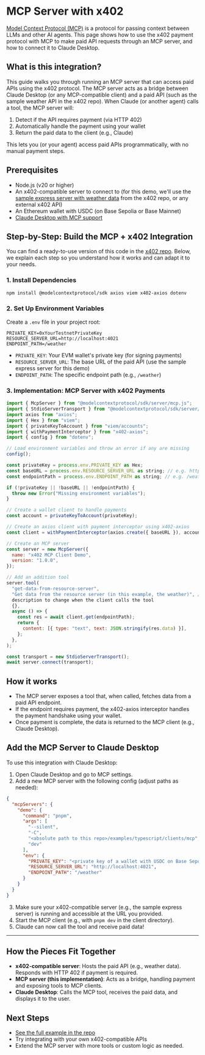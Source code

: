 # MCP Server with x402

[Model Context Protocol (MCP)](https://www.modelcontextprotocol.io/) is a protocol for passing context between LLMs and other AI agents. This page shows how to use the x402 payment protocol with MCP to make paid API requests through an MCP server, and how to connect it to Claude Desktop.

## What is this integration?

This guide walks you through running an MCP server that can access paid APIs using the x402 protocol. The MCP server acts as a bridge between Claude Desktop (or any MCP-compatible client) and a paid API (such as the sample weather API in the x402 repo). When Claude (or another agent) calls a tool, the MCP server will:

1. Detect if the API requires payment (via HTTP 402)
2. Automatically handle the payment using your wallet
3. Return the paid data to the client (e.g., Claude)

This lets you (or your agent) access paid APIs programmatically, with no manual payment steps.

## Prerequisites

* Node.js (v20 or higher)
* An x402-compatible server to connect to (for this demo, we'll use the [sample express server with weather data](https://github.com/coinbase/x402/tree/main/examples/typescript/servers/express) from the x402 repo, or any external x402 API)
* An Ethereum wallet with USDC (on Base Sepolia or Base Mainnet)
* [Claude Desktop with MCP support](https://claude.ai/download)

## Step-by-Step: Build the MCP + x402 Integration

You can find a ready-to-use version of this code in the [x402 repo](https://github.com/coinbase/x402/tree/main/examples/typescript/mcp). Below, we explain each step so you understand how it works and can adapt it to your needs.

### 1. Install Dependencies

```bash lines wrap
npm install @modelcontextprotocol/sdk axios viem x402-axios dotenv
```

### 2. Set Up Environment Variables

Create a `.env` file in your project root:

```
PRIVATE_KEY=0xYourTestnetPrivateKey
RESOURCE_SERVER_URL=http://localhost:4021
ENDPOINT_PATH=/weather
```

* `PRIVATE_KEY`: Your EVM wallet's private key (for signing payments)
* `RESOURCE_SERVER_URL`: The base URL of the paid API (use the sample express server for this demo)
* `ENDPOINT_PATH`: The specific endpoint path (e.g., `/weather`)

### 3. Implementation: MCP Server with x402 Payments

```javascript [expandable] lines wrap
import { McpServer } from "@modelcontextprotocol/sdk/server/mcp.js";
import { StdioServerTransport } from "@modelcontextprotocol/sdk/server/stdio.js";
import axios from "axios";
import { Hex } from "viem";
import { privateKeyToAccount } from "viem/accounts";
import { withPaymentInterceptor } from "x402-axios";
import { config } from "dotenv";

// Load environment variables and throw an error if any are missing
config();

const privateKey = process.env.PRIVATE_KEY as Hex;
const baseURL = process.env.RESOURCE_SERVER_URL as string; // e.g. https://example.com
const endpointPath = process.env.ENDPOINT_PATH as string; // e.g. /weather

if (!privateKey || !baseURL || !endpointPath) {
  throw new Error("Missing environment variables");
}

// Create a wallet client to handle payments
const account = privateKeyToAccount(privateKey);

// Create an axios client with payment interceptor using x402-axios
const client = withPaymentInterceptor(axios.create({ baseURL }), account);

// Create an MCP server
const server = new McpServer({
  name: "x402 MCP Client Demo",
  version: "1.0.0",
});

// Add an addition tool
server.tool(
  "get-data-from-resource-server",
  "Get data from the resource server (in this example, the weather)", //change this
  description to change when the client calls the tool
  {},
  async () => {
    const res = await client.get(endpointPath);
    return {
      content: [{ type: "text", text: JSON.stringify(res.data) }],
    };
  },
);

const transport = new StdioServerTransport();
await server.connect(transport);
```

## How it works

* The MCP server exposes a tool that, when called, fetches data from a paid API endpoint.
* If the endpoint requires payment, the x402-axios interceptor handles the payment handshake using your wallet.
* Once payment is complete, the data is returned to the MCP client (e.g., Claude Desktop).

## Add the MCP Server to Claude Desktop

To use this integration with Claude Desktop:

1. Open Claude Desktop and go to MCP settings.
2. Add a new MCP server with the following config (adjust paths as needed):

```json lines wrap
{
  "mcpServers": {
    "demo": {
      "command": "pnpm",
      "args": [
        "--silent",
        "-C",
        "<absolute path to this repo>/examples/typescript/clients/mcp",
        "dev"
      ],
      "env": {
        "PRIVATE_KEY": "<private key of a wallet with USDC on Base Sepolia>",
        "RESOURCE_SERVER_URL": "http://localhost:4021",
        "ENDPOINT_PATH": "/weather"
      }
    }
  }
}
```

3. Make sure your x402-compatible server (e.g., the sample express server) is running and accessible at the URL you provided.
4. Start the MCP client (e.g., with `pnpm dev` in the client directory).
5. Claude can now call the tool and receive paid data!

***

## How the Pieces Fit Together

* **x402-compatible server**: Hosts the paid API (e.g., weather data). Responds with HTTP 402 if payment is required.
* **MCP server (this implementation)**: Acts as a bridge, handling payment and exposing tools to MCP clients.
* **Claude Desktop**: Calls the MCP tool, receives the paid data, and displays it to the user.

## Next Steps

* [See the full example in the repo](https://github.com/coinbase/x402/tree/main/examples/typescript/mcp)
* Try integrating with your own x402-compatible APIs
* Extend the MCP server with more tools or custom logic as needed.
